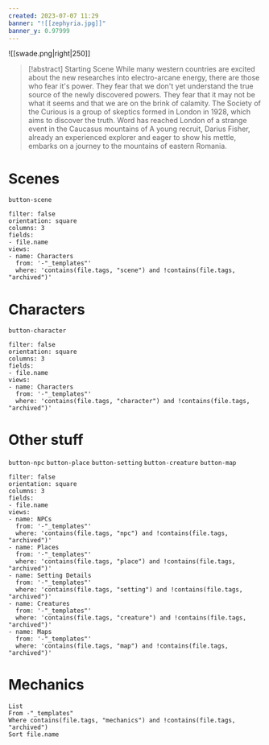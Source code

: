 ```yaml
---
created: 2023-07-07 11:29
banner: "![[zephyria.jpg]]"
banner_y: 0.97999
---
```

![[swade.png|right|250]]

> [!abstract] Starting Scene
> While many western countries are excited about the new researches into electro-arcane energy, there are those who fear it's power. They fear that we don't yet understand the true source of the newly discovered powers. They fear that it may not be what it seems and that we are on the brink of calamity.
> The Society of the Curious is a group of skeptics formed in London in 1928, which aims to discover the truth. Word has reached London of a strange event in the Caucasus mountains of 
> A young recruit, Darius Fisher, already an experienced explorer and eager to show his mettle, embarks on a journey to the mountains of eastern Romania.

# Scenes
`button-scene`

```page-gallery
filter: false
orientation: square
columns: 3
fields:
- file.name
views:
- name: Characters
  from: '-"_templates"'
  where: 'contains(file.tags, "scene") and !contains(file.tags, "archived")'
```

# Characters
`button-character`

```page-gallery
filter: false
orientation: square
columns: 3
fields:
- file.name
views:
- name: Characters
  from: '-"_templates"'
  where: 'contains(file.tags, "character") and !contains(file.tags, "archived")'
```

# Other stuff
`button-npc` `button-place` `button-setting` `button-creature` `button-map`

```page-gallery
filter: false
orientation: square
columns: 3
fields:
- file.name
views:
- name: NPCs
  from: '-"_templates"'
  where: 'contains(file.tags, "npc") and !contains(file.tags, "archived")'
- name: Places
  from: '-"_templates"'
  where: 'contains(file.tags, "place") and !contains(file.tags, "archived")'
- name: Setting Details
  from: '-"_templates"'
  where: 'contains(file.tags, "setting") and !contains(file.tags, "archived")'
- name: Creatures
  from: '-"_templates"'
  where: 'contains(file.tags, "creature") and !contains(file.tags, "archived")'
- name: Maps
  from: '-"_templates"'
  where: 'contains(file.tags, "map") and !contains(file.tags, "archived")'
```

# Mechanics
```dataview
List
From -"_templates"
Where contains(file.tags, "mechanics") and !contains(file.tags, "archived") 
Sort file.name
```
